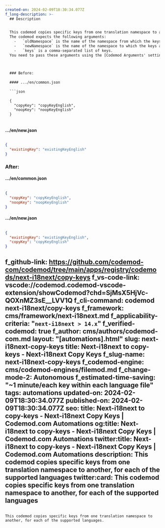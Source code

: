 ```yaml
---
created-on: 2024-02-09T18:30:34.077Z
f_long-description: >-
  ## Description
  

  This codemod copies specific keys from one translation namespace to another, for each of the supported languages.
  The codemod expects the following arguments:
    -   `oldNamespace` is the name of the namespace from which the keys are taken,
    -   `newNamespace` is the name of the namespace to which the keys are copied,
    -   `keys` is a comma-separated list of keys.
  You need to pass these arguments using the [Codemod Arguments' settings](https://docs.codemod.com/docs/vs-code-extension/advanced-usage#set-codemod-arguments) in Codemod VSCode extension or [Codemod CLI](https://docs.codemod.com/docs/cli/quickstart).
  

  
  ### Before:
  
  #### .../en/common.json
  
  ```json
  
  {
  	"copyKey": "copyKeyEnglish",
  	"noopKey": "noopKeyEnglish"
  }
  
  ```
  
  #### .../en/new.json
  
  ```json
  
  {
  	"existingKey": "existingKeyEnglish"
  }
  
  ```
  
  ### After:
  
  #### .../en/common.json
  
  ```json
  
  {
  	"copyKey": "copyKeyEnglish",
  	"noopKey": "noopKeyEnglish"
  }
  
  ```
  
  #### .../en/new.json
  
  ```json
  
  {
  	"existingKey": "existingKeyEnglish",
  	"copyKey": "copyKeyEnglish"
  }
  
  ```
f_github-link: https://github.com/codemod-com/codemod/tree/main/apps/registry/codemods/next-i18next/copy-keys
f_vs-code-link: vscode://codemod.codemod-vscode-extension/showCodemod?chd=SjMsX5HjVc-QOXnMZ3sE__LVV1Q
f_cli-command: codemod next-i18next/copy-keys
f_framework: cms/framework/next-i18next.md
f_applicability-criteria: "`next-i18next > 14.x`"
f_verified-codemod: true
f_author: cms/authors/codemod-com.md
layout: "[automations].html"
slug: next-i18next-copy-keys
title: Next-i18next to copy-keys - Next-i18next Copy Keys
f_slug-name: next-i18next-copy-keys
f_codemod-engine: cms/codemod-engines/filemod.md
f_change-mode-2: Autonomous
f_estimated-time-saving: "~1 minute/each key within each language file"
tags: automations
updated-on: 2024-02-09T18:30:34.077Z
published-on: 2024-02-09T18:30:34.077Z
seo:
  title: Next-i18next to copy-keys - Next-i18next Copy Keys | Codemod.com Automations
  og:title: Next-i18next to copy-keys - Next-i18next Copy Keys | Codemod.com Automations
  twitter:title: Next-i18next to copy-keys - Next-i18next Copy Keys | Codemod.com Automations
  description: This codemod copies specific keys from one translation namespace to another, for each of the supported languages
  twitter:card: This codemod copies specific keys from one translation namespace to another, for each of the supported languages
---
```

This codemod copies specific keys from one translation namespace to another, for each of the supported languages.